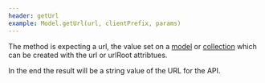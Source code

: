 ```yaml
---
header: getUrl
example: Model.getUrl(url, clientPrefix, params)
---
```


The method is expecting a url, the value set on a [model](/model#url) or [collection](/collection#url) which can be created with the url or urlRoot attribtues.

In the end the result will be a string value of the URL for the API.
